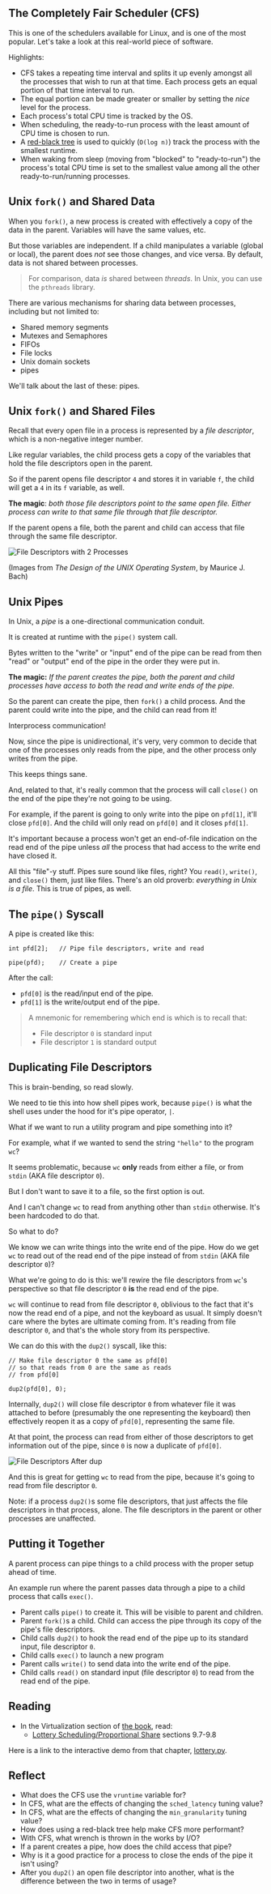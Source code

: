 <!-- Exploration 4.1: CFS, File Descriptors, Pipes -->

## The Completely Fair Scheduler (CFS)

This is one of the schedulers available for Linux, and is one of the
most popular. Let's take a look at this real-world piece of software.

Highlights:

* CFS takes a repeating time interval and splits it up evenly amongst
  all the processes that wish to run at that time. Each process gets an
  equal portion of that time interval to run.
* The equal portion can be made greater or smaller by setting the _nice_
  level for the process.
* Each process's total CPU time is tracked by the OS.
* When scheduling, the ready-to-run process with the least amount of CPU
  time is chosen to run.
* A [red-black tree](https://en.wikipedia.org/wiki/Red_black_tree) is
  used to quickly (`O(log n)`) track the process with the smallest
  runtime.
* When waking from sleep (moving from "blocked" to "ready-to-run") the
  process's total CPU time is set to the smallest value among all the
  other ready-to-run/running processes.

## Unix `fork()` and Shared Data

When you `fork()`, a new process is created with effectively a copy of
the data in the parent. Variables will have the same values, etc.

But those variables are independent. If a child manipulates a variable
(global or local), the parent does _not_ see those changes, and vice
versa. By default, data is not shared between processes.

> For comparison, data _is_ shared between _threads_. In Unix, you can
> use the `pthreads` library.

There are various mechanisms for sharing data between processes,
including but not limited to:

* Shared memory segments
* Mutexes and Semaphores
* FIFOs
* File locks
* Unix domain sockets
* pipes

We'll talk about the last of these: pipes.

## Unix `fork()` and Shared Files

Recall that every open file in a process is represented by a _file
descriptor_, which is a non-negative integer number.

Like regular variables, the child process gets a copy of the variables
that hold the file descriptors open in the parent.

So if the parent opens file descriptor `4` and stores it in variable
`f`, the child will get a `4` in its `f` variable, as well.

**The magic**: _both those file descriptors point to the same open file.
Either process can write to that same file through that file
descriptor._

If the parent opens a file, both the parent and child can access that
file through the same file descriptor.

![File Descriptors with 2 Processes]()

(Images from _The Design of the UNIX Operating System_, by Maurice J. Bach)

## Unix Pipes

In Unix, a _pipe_ is a one-directional communication conduit.

It is created at runtime with the `pipe()` system call.

Bytes written to the "write" or "input" end of the pipe can be read from
then "read" or "output" end of the pipe in the order they were put in.

**The magic:** _If the parent creates the pipe, both the parent and
child processes have access to both the read and write ends of the
pipe._

So the parent can create the pipe, then `fork()` a child process. And
the parent could write into the pipe, and the child can read from it!

Interprocess communication!

Now, since the pipe is unidirectional, it's very, very common to decide
that one of the processes only reads from the pipe, and the other
process only writes from the pipe.

This keeps things sane.

And, related to that, it's really common that the process will call
`close()` on the end of the pipe they're not going to be using.

For example, if the parent is going to only write into the pipe on
`pfd[1]`, it'll close `pfd[0]`. And the child will only read on `pfd[0]`
and it closes `pfd[1]`.

It's important because a process won't get an end-of-file indication on
the read end of the pipe unless _all_ the process that had access to the
write end have closed it.

All this "file"-y stuff. Pipes sure sound like files, right? You
`read()`, `write()`, and `close()` them, just like files. There's an old
proverb: _everything in Unix is a file_. This is true of pipes, as well.

## The `pipe()` Syscall

A pipe is created like this:

```
int pfd[2];   // Pipe file descriptors, write and read

pipe(pfd);    // Create a pipe
```

After the call:

* `pfd[0]` is the read/input end of the pipe.
* `pfd[1]` is the write/output end of the pipe.

> A mnemonic for remembering which end is which is to recall that:
>
> * File descriptor `0` is standard input
> * File descriptor `1` is standard output

## Duplicating File Descriptors

This is brain-bending, so read slowly.

We need to tie this into how shell pipes work, because `pipe()` is what
the shell uses under the hood for it's pipe operator, `|`.

What if we want to run a utility program and pipe something into it?

For example, what if we wanted to send the string `"hello"` to the
program `wc`?

It seems problematic, because `wc` **only** reads from either a file, or
from `stdin` (AKA file descriptor `0`).

But I don't want to save it to a file, so the first option is out.

And I can't change `wc` to read from anything other than `stdin`
otherwise. It's been hardcoded to do that.

So what to do?

We know we can write things into the write end of the pipe. How do we
get `wc` to read out of the read end of the pipe instead of from `stdin`
(AKA file descriptor `0`)?

What we're going to do is this: we'll rewire the file descriptors from
`wc`'s perspective so that file descriptor `0` **is** the read end of
the pipe.

`wc` will continue to read from file descriptor `0`, oblivious to the
fact that it's now the read end of a pipe, and not the keyboard as
usual. It simply doesn't care where the bytes are ultimate coming from.
It's reading from file descriptor `0`, and that's the whole story from
its perspective.

We can do this with the `dup2()` syscall, like this:

```
// Make file descriptor 0 the same as pfd[0]
// so that reads from 0 are the same as reads
// from pfd[0]

dup2(pfd[0], 0);
```

Internally, `dup2()` will close file descriptor `0` from whatever file
it was attached to before (presumably the one representing the keyboard)
then effectively reopen it as a copy of `pfd[0]`, representing the same
file.

At that point, the process can read from either of those descriptors to
get information out of the pipe, since `0` is now a duplicate of
`pfd[0]`.

![File Descriptors After dup]()

And this is great for getting `wc` to read from the pipe, because it's
going to read from file descriptor `0`.

Note: if a process `dup2()`s some file descriptors, that just affects
the file descriptors in that process, alone. The file descriptors in the
parent or other processes are unaffected.

## Putting it Together

A parent process can pipe things to a child process with the proper
setup ahead of time.

An example run where the parent passes data through a pipe to a child
process that calls `exec()`.

* Parent calls `pipe()` to create it. This will be visible to parent and
  children.
* Parent `fork()`s a child. Child can access the pipe through its copy
  of the pipe's file descriptors.
* Child calls `dup2()` to hook the read end of the pipe up to its
  standard input, file descriptor `0`.
* Child calls `exec()` to launch a new program
* Parent calls `write()` to send data into the write end of the pipe.
* Child calls `read()` on standard input (file descriptor `0`) to read
  from the read end of the pipe.

## Reading

* In the Virtualization section of [the book](https://pages.cs.wisc.edu/~remzi/OSTEP/), read:
  * [Lottery Scheduling/Proportional Share](https://pages.cs.wisc.edu/~remzi/OSTEP/cpu-sched-lottery.pdf) sections 9.7-9.8
  
Here is a link to the interactive demo from that chapter,
[lottery.py](https://github.com/remzi-arpacidusseau/ostep-homework/tree/master/cpu-sched-lottery).

## Reflect

* What does the CFS use the `vruntime` variable for?
* In CFS, what are the effects of changing the `sched_latency` tuning
  value?
* In CFS, what are the effects of changing the `min_granularity` tuning
  value?
* How does using a red-black tree help make CFS more performant?
* With CFS, what wrench is thrown in the works by I/O?
* If a parent creates a pipe, how does the child access that pipe?
* Why is it a good practice for a process to close the ends of the pipe
  it isn't using?
* After you `dup2()` an open file descriptor into another, what is the
  difference between the two in terms of usage?

